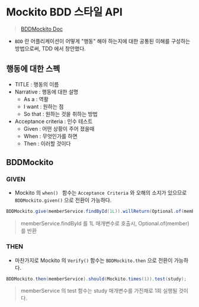 # Mockito BDD  스타일 API

> [BDDMockito Doc](https://javadoc.io/static/org.mockito/mockito-core/3.2.0/org/mockito/BDDMockito.html)

* `BDD` 란 어플리케이션이 어떻게 "행동" 해야 하는지에 대한 공통된 이해를 구성하는 방법으로써, TDD 에서 창안했다.



## 행동에 대한 스펙

* TITLE : 행동의 이름
* Narrative : 행동에 대한 설명
  * As a : 역활 
  * I want : 원하는 점
  * So that : 원하는 것을 취하는 방법
* Acceptance criteria : 인수 테스트
  * Given : 어떤 상황이 주어 졌을때
  * When : 무엇인가를 하면
  * Then : 이러할 것이다



## BDDMockito

### GIVEN

* Mockito 의 `when() ` 함수는  `Acceptance Criteria`	와 오해의 소지가 있으므로 `BDDMockito.given()` 으로 전환이 가능하다.

```java
BDDMockito.give(memberService.findById(1L)).willReturn(Optional.of(member));
```

> memberService.findById 를 1L 매개변수로 호출시, Optional.of(member) 를 반환



### THEN

* 마찬가지로 Mockito 의 `Verify()` 함수는 `BDDMockito.then` 으로 전환이 가능하다.

```java
BDDMockito.then(memberService).should(Mockito.times(1)).test(study);
```

> memberService 의 test 함수는 study 매개변수를 가진채로 1회 실행될 것이다.
